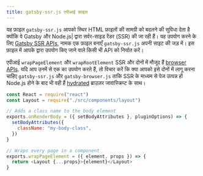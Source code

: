 ```yaml
---
title: gatsby-ssr.js एपीआई फ़ाइल
---
```


यह फ़ाइल `gatsby-ssr.js` आपको स्थिर HTML फ़ाइलों की सामग्री को बदलने की सुविधा देता है क्योंकि वे Gatsby और Node.js| द्वारा सर्वर-साइड रेंडर (SSR) की जा रही हैं। यह उपयोग करने के लिए [Gatsby SSR APIs](/docs/ssr-apis/), नामक एक फ़ाइल बनाएँ `gatsby-ssr.js` अपनी साइट की जड़ में। इस फ़ाइल में आपके द्वारा उपयोग किए जाने वाले किसी भी API को निर्यात करें।

एपीआई `wrapPageElement` और `wrapRootElement` SSR और दोनों में मौजूद हैं [browser APIs](/docs/browser-apis). यदि आप उनमें से एक का उपयोग करते हैं, तो विचार करें कि क्या आपको इसे दोनों में लागू करना चाहिए `gatsby-ssr.js` और `gatsby-browser.js` ताकि SSR के माध्यम से पेज उत्पन्न हों Node.js होने के बाद भी वही हैं [hydrated](/docs/glossary#hydration) ब्राउज़र जावास्क्रिप्ट के साथ।

```jsx:title=gatsby-ssr.js
const React = require("react")
const Layout = require("./src/components/layout")

// Adds a class name to the body element
exports.onRenderBody = ({ setBodyAttributes }, pluginOptions) => {
  setBodyAttributes({
    className: "my-body-class",
  })
}

// Wraps every page in a component
exports.wrapPageElement = ({ element, props }) => {
  return <Layout {...props}>{element}</Layout>
}
```
